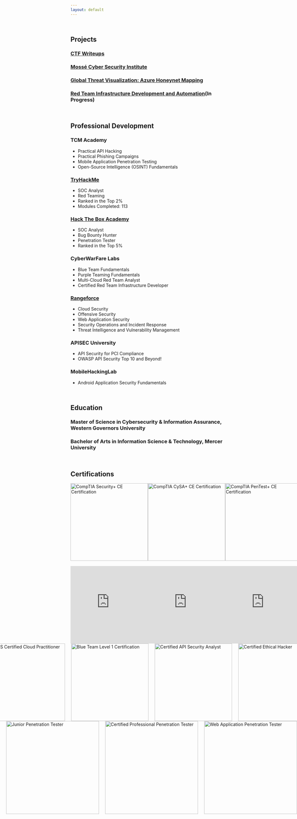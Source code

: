 ```yaml
---
layout: default 
---
```


<br />

## Projects
### [CTF Writeups](./writeups/index.md)
### [Mossé Cyber Security Institute](./mcsi/index.md)
### [Global Threat Visualization: Azure Honeynet Mapping](./az-honeynet/index.md)
### [Red Team Infrastructure Development and Automation](./redteaminfra/index.md)(In Progress)

<br />

## Professional Development

### TCM Academy
- Practical API Hacking
- Practical Phishing Campaigns
- Mobile Application Penetration Testing
- Open-Source Intelligence (OSINT) Fundamentals


### [TryHackMe](https://tryhackme.com/p/Wcmoawq)
- SOC Analyst
- Red Teaming
- Ranked in the Top 2%
- Modules Completed: 113

### [Hack The Box Academy](./profdev/HTBAcademy.pdf)
- SOC Analyst
- Bug Bounty Hunter
- Penetration Tester
- Ranked in the Top 5%


### CyberWarFare Labs
- Blue Team Fundamentals
- Purple Teaming Fundamentals
- Multi-Cloud Red Team Analyst
- Certified Red Team Infrastructure Developer

  
### [Rangeforce](./profdev/Rangeforce.pdf)
- Cloud Security
- Offensive Security
- Web Application Security
- Security Operations and Incident Response
- Threat Intelligence and Vulnerability Management


### APISEC University
- API Security for PCI Compliance
- OWASP API Security Top 10 and Beyond!


### MobileHackingLab
- Android Application Security Fundamentals

<br />

## Education
### Master of Science in Cybersecurity & Information Assurance, Western Governors University

### Bachelor of Arts in Information Science & Technology, Mercer University

<br />

## Certifications
<div style="display: flex; justify-content: space-around; align-items: center;">
  <img src="https://github.com/user-attachments/assets/7e448253-b8ce-4ab7-9217-4e7da44d9497" alt="CompTIA Security+ CE Certification" style="width: 250px; height: 250px; object-fit: cover; border:none;">
  <img src="https://github.com/user-attachments/assets/07bfa185-b5e6-4035-bc41-d2c5260b4c55" alt="CompTIA CySA+ CE Certification" style="width: 250px; height: 250px; object-fit: cover; border:none;">
  <img src="https://github.com/user-attachments/assets/e0e68578-d17b-45a9-939a-9648a6e7160a" alt="CompTIA PenTest+ CE Certification" style="width: 250px; height: 250px; object-fit: cover; border:none;">
  <img src="https://github.com/user-attachments/assets/3f98dd6d-1eb3-434f-911d-5afa84d18413" alt="CompTIA Cloud CE Certification" style="width: 250px; height: 250px; object-fit: cover; border:none;"> 
</div>
<br />
<div style="display: flex; justify-content: space-around;">
  <iframe src="https://api.accredible.com/v1/frontend/credential_website_embed_image/badge/89136967" width="250" height="250" style="border:none;"></iframe>
  <iframe src="https://api.accredible.com/v1/frontend/credential_website_embed_image/badge/88635015" width="250" height="250" style="border:none;"></iframe>
  <iframe src="https://api.accredible.com/v1/frontend/credential_website_embed_image/badge/87875612" width="250" height="250" style="border:none;"></iframe>
  <iframe src="https://api.accredible.com/v1/frontend/credential_website_embed_image/badge/62509156" width="250" height="250" style="border:none;"></iframe>
  <iframe src="https://api.accredible.com/v1/frontend/credential_website_embed_image/badge/117663757" width="250" height="250" style="border:none;"></iframe>
</div>


<div style="display: flex; justify-content: center;">
  <img src="https://github.com/user-attachments/assets/f449cd28-f1b8-400d-ac99-2a939670c754" alt="AWS Certified Cloud Practitioner" width="250" height="250" style="margin-left: 20px;">
  <img src="https://github.com/user-attachments/assets/ebda71a4-34ea-4b66-8bdd-c342b7d96c57" alt="Blue Team Level 1 Certification"  width="250" height="250" style="margin-left: 20px;" >
  <img src="https://github.com/user-attachments/assets/114f8e3a-4da4-440c-9ffc-6a83f6265af1" alt="Certified API Security Analyst"  width="250" height="250" style="margin-left: 20px;" >
  <img src="https://github.com/user-attachments/assets/c7e26ce4-34c7-40ff-b122-c0a24ca29ff9" alt="Certified Ethical Hacker"  width="250" height="250" style="margin-left: 20px;" >
</div>

<div style="display: flex; justify-content: center;">
  <img src="https://github.com/user-attachments/assets/7111b821-25e8-4f69-8768-9f8bab2eb405" alt="Junior Penetration Tester" width="300" height="300" style="margin-left: 20px;">
  <img src="https://github.com/user-attachments/assets/145ae1e8-fdd7-4fab-9605-340c6ceae84b" alt="Certified Professional Penetration Tester"  width="300" height="300" style="margin-left: 20px;" >
  <img src="https://github.com/user-attachments/assets/50fa0e98-f34e-4bb4-84d0-3fcb8c973240" alt="Web Application Penetration Tester"  width="300" height="300" style="margin-left: 20px;" >
</div>

  
  <script type="text/javascript" async src="//cdn.credly.com/assets/utilities/embed.js"></script>
